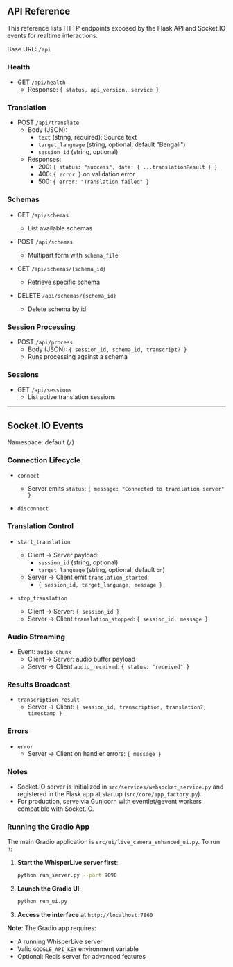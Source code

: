 ## API Reference

This reference lists HTTP endpoints exposed by the Flask API and Socket.IO events for realtime interactions.

Base URL: `/api`

### Health

- GET `/api/health`
  - Response: `{ status, api_version, service }`

### Translation

- POST `/api/translate`
  - Body (JSON):
    - `text` (string, required): Source text
    - `target_language` (string, optional, default "Bengali")
    - `session_id` (string, optional)
  - Responses:
    - 200: `{ status: "success", data: { ...translationResult } }`
    - 400: `{ error }` on validation error
    - 500: `{ error: "Translation failed" }`

### Schemas

- GET `/api/schemas`
  - List available schemas

- POST `/api/schemas`
  - Multipart form with `schema_file`

- GET `/api/schemas/{schema_id}`
  - Retrieve specific schema

- DELETE `/api/schemas/{schema_id}`
  - Delete schema by id

### Session Processing

- POST `/api/process`
  - Body (JSON): `{ session_id, schema_id, transcript? }`
  - Runs processing against a schema

### Sessions

- GET `/api/sessions`
  - List active translation sessions

---

## Socket.IO Events

Namespace: default (`/`)

### Connection Lifecycle

- `connect`
  - Server emits `status`: `{ message: "Connected to translation server" }`

- `disconnect`

### Translation Control

- `start_translation`
  - Client → Server payload:
    - `session_id` (string, optional)
    - `target_language` (string, optional, default `bn`)
  - Server → Client emit `translation_started`:
    - `{ session_id, target_language, message }`

- `stop_translation`
  - Client → Server: `{ session_id }`
  - Server → Client `translation_stopped`: `{ session_id, message }`

### Audio Streaming

- Event: `audio_chunk`
  - Client → Server: audio buffer payload
  - Server → Client `audio_received`: `{ status: "received" }`

### Results Broadcast

- `transcription_result`
  - Server → Client: `{ session_id, transcription, translation?, timestamp }`

### Errors

- `error`
  - Server → Client on handler errors: `{ message }`

### Notes

- Socket.IO server is initialized in `src/services/websocket_service.py` and registered in the Flask app at startup (`src/core/app_factory.py`).
- For production, serve via Gunicorn with eventlet/gevent workers compatible with Socket.IO.

### Running the Gradio App

The main Gradio application is `src/ui/live_camera_enhanced_ui.py`. To run it:

1. **Start the WhisperLive server first**:
   ```bash
   python run_server.py --port 9090
   ```

2. **Launch the Gradio UI**:
   ```bash
   python run_ui.py
   ```

3. **Access the interface** at `http://localhost:7860`

**Note**: The Gradio app requires:
- A running WhisperLive server
- Valid `GOOGLE_API_KEY` environment variable
- Optional: Redis server for advanced features


